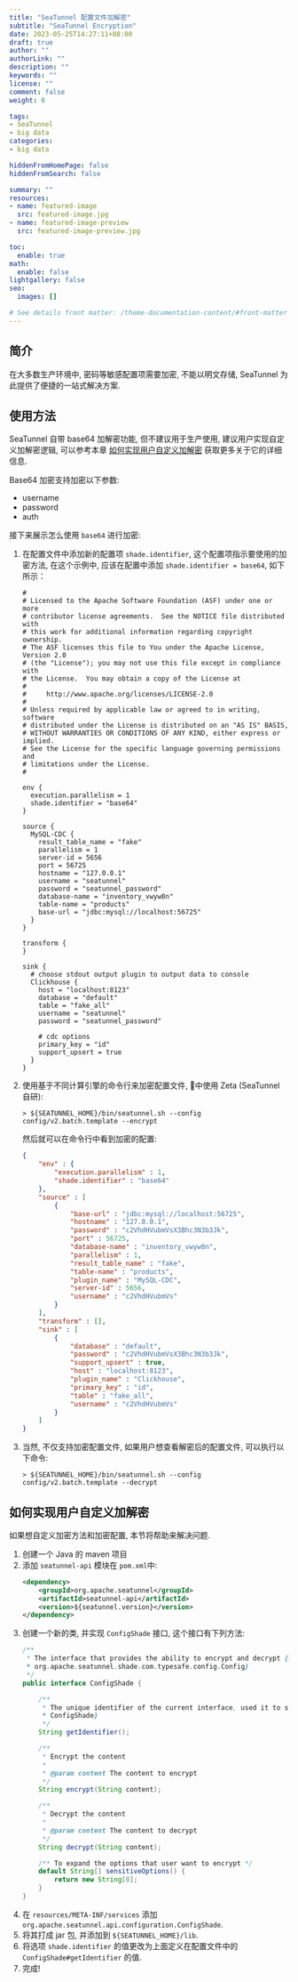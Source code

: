 ```yaml
---
title: "SeaTunnel 配置文件加解密"
subtitle: "SeaTunnel Encryption"
date: 2023-05-25T14:27:11+08:00
draft: true
author: ""
authorLink: ""
description: ""
keywords: ""
license: ""
comment: false
weight: 0

tags:
- SeaTunnel
- big data
categories:
- big data

hiddenFromHomePage: false
hiddenFromSearch: false

summary: ""
resources:
- name: featured-image
  src: featured-image.jpg
- name: featured-image-preview
  src: featured-image-preview.jpg

toc:
  enable: true
math:
  enable: false
lightgallery: false
seo:
  images: []

# See details front matter: /theme-documentation-content/#front-matter
---
```


<!--more-->



## 简介
在大多数生产环境中, 密码等敏感配置项需要加密, 不能以明文存储, SeaTunnel 为此提供了便捷的一站式解决方案. 

## 使用方法
SeaTunnel 自带 base64 加解密功能, 但不建议用于生产使用, 建议用户实现自定义加解密逻辑, 可以参考本章 [如何实现用户自定义加解密](#如何实现用户自定义加解密) 获取更多关于它的详细信息. 

Base64 加密支持加密以下参数:
* username
* password
* auth

接下来展示怎么使用 `base64` 进行加密:
1. 在配置文件中添加新的配置项 `shade.identifier`, 这个配置项指示要使用的加密方法, 在这个示例中, 应该在配置中添加 `shade.identifier = base64`, 如下所示：
	```config
	#
	# Licensed to the Apache Software Foundation (ASF) under one or more
	# contributor license agreements.  See the NOTICE file distributed with
	# this work for additional information regarding copyright ownership.
	# The ASF licenses this file to You under the Apache License, Version 2.0
	# (the "License"); you may not use this file except in compliance with
	# the License.  You may obtain a copy of the License at
	#
	#     http://www.apache.org/licenses/LICENSE-2.0
	#
	# Unless required by applicable law or agreed to in writing, software
	# distributed under the License is distributed on an "AS IS" BASIS,
	# WITHOUT WARRANTIES OR CONDITIONS OF ANY KIND, either express or implied.
	# See the License for the specific language governing permissions and
	# limitations under the License.
	#
	
	env {
	  execution.parallelism = 1
	  shade.identifier = "base64"
	}
	
	source {
	  MySQL-CDC {
		result_table_name = "fake"
		parallelism = 1
		server-id = 5656
		port = 56725
		hostname = "127.0.0.1"
		username = "seatunnel"
		password = "seatunnel_password"
		database-name = "inventory_vwyw0n"
		table-name = "products"
		base-url = "jdbc:mysql://localhost:56725"
	  }
	}
	
	transform {
	}
	
	sink {
	  # choose stdout output plugin to output data to console
	  Clickhouse {
		host = "localhost:8123"
		database = "default"
		table = "fake_all"
		username = "seatunnel"
		password = "seatunnel_password"
	
		# cdc options
		primary_key = "id"
		support_upsert = true
	  }
	}	
	```
2. 使用基于不同计算引擎的命令行来加密配置文件, 🌰中使用 Zeta (SeaTunnel 自研):
	```shell
	> ${SEATUNNEL_HOME}/bin/seatunnel.sh --config config/v2.batch.template --encrypt
	```
	然后就可以在命令行中看到加密的配置:
	```json
	{
		"env" : {
			"execution.parallelism" : 1,
			"shade.identifier" : "base64"
		},
		"source" : [
			{
				"base-url" : "jdbc:mysql://localhost:56725",
				"hostname" : "127.0.0.1",
				"password" : "c2VhdHVubmVsX3Bhc3N3b3Jk",
				"port" : 56725,
				"database-name" : "inventory_vwyw0n",
				"parallelism" : 1,
				"result_table_name" : "fake",
				"table-name" : "products",
				"plugin_name" : "MySQL-CDC",
				"server-id" : 5656,
				"username" : "c2VhdHVubmVs"
			}
		],
		"transform" : [],
		"sink" : [
			{
				"database" : "default",
				"password" : "c2VhdHVubmVsX3Bhc3N3b3Jk",
				"support_upsert" : true,
				"host" : "localhost:8123",
				"plugin_name" : "Clickhouse",
				"primary_key" : "id",
				"table" : "fake_all",
				"username" : "c2VhdHVubmVs"
			}
		]
	}
	```
3. 当然, 不仅支持加密配置文件, 如果用户想查看解密后的配置文件, 可以执行以下命令: 
	```shell
	> ${SEATUNNEL_HOME}/bin/seatunnel.sh --config config/v2.batch.template --decrypt
	```
	
## 如何实现用户自定义加解密
如果想自定义加密方法和加密配置, 本节将帮助来解决问题. 

1. 创建一个 Java 的 maven 项目
2. 添加 `seatunnel-api` 模块在 `pom.xml`中:
	```xml
	<dependency>
		<groupId>org.apache.seatunnel</groupId>
		<artifactId>seatunnel-api</artifactId>
		<version>${seatunnel.version}</version>
	</dependency>
	```
3. 创建一个新的类, 并实现 `ConfigShade` 接口, 这个接口有下列方法:
	```java
	/**
	 * The interface that provides the ability to encrypt and decrypt {@link
	 * org.apache.seatunnel.shade.com.typesafe.config.Config}
	 */
	public interface ConfigShade {
	
		/**
		 * The unique identifier of the current interface, used it to select the correct {@link
		 * ConfigShade}
		 */
		String getIdentifier();
	
		/**
		 * Encrypt the content
		 *
		 * @param content The content to encrypt
		 */
		String encrypt(String content);
	
		/**
		 * Decrypt the content
		 *
		 * @param content The content to decrypt
		 */
		String decrypt(String content);
	
		/** To expand the options that user want to encrypt */
		default String[] sensitiveOptions() {
			return new String[0];
		}
	}
	```
4. 在 `resources/META-INF/services` 添加 `org.apache.seatunnel.api.configuration.ConfigShade`.
5. 将其打成 jar 包, 并添加到 `${SEATUNNEL_HOME}/lib`.
6. 将选项 `shade.identifier` 的值更改为上面定义在配置文件中的 `ConfigShade#getIdentifier` 的值. 
7. 完成! 
